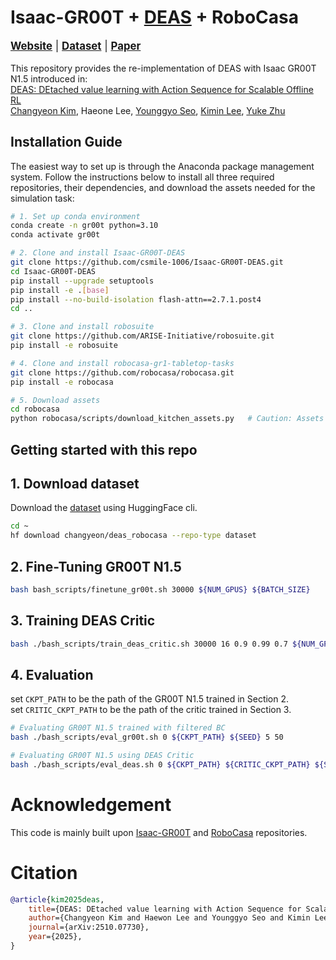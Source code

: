 <div align="left">
  <h1> Isaac-GR00T + <a href=https://arxiv.org/abs/2510.07730>DEAS</a> + RoboCasa </h1>
  <p style="font-size: 1.2em;">
    <a href="https://changyeon.site/deas"><strong>Website</strong></a> | 
    <a href="https://huggingface.co/datasets/changyeon/deas_robocasa"><strong>Dataset</strong></a> |
    <a href="https://arxiv.org/abs/2510.07730"><strong>Paper</strong></a>
  </p>
  
  This repository provides the re-implementation of DEAS with Isaac GR00T N1.5 introduced in: <br/>
  <a href=https://arxiv.org/abs/2510.07730>DEAS: DEtached value learning with Action Sequence for Scalable Offline RL</a><br/>
  <a href=https://changyeon.site>Changyeon Kim</a>, Haeone Lee, <a href=https://younggyo.me>Younggyo Seo</a>, <a href=https://sites.google.com/view/kiminlee>Kimin Lee</a>, <a href=https://yukezhu.me>Yuke Zhu</a><br/>
</div>

## Installation Guide

The easiest way to set up is through the Anaconda package management system. Follow the instructions below to install all three required repositories, their dependencies, and download the assets needed for the simulation task:

```sh
# 1. Set up conda environment
conda create -n gr00t python=3.10
conda activate gr00t

# 2. Clone and install Isaac-GR00T-DEAS
git clone https://github.com/csmile-1006/Isaac-GR00T-DEAS.git
cd Isaac-GR00T-DEAS
pip install --upgrade setuptools
pip install -e .[base]
pip install --no-build-isolation flash-attn==2.7.1.post4 
cd ..

# 3. Clone and install robosuite
git clone https://github.com/ARISE-Initiative/robosuite.git
pip install -e robosuite

# 4. Clone and install robocasa-gr1-tabletop-tasks
git clone https://github.com/robocasa/robocasa.git
pip install -e robocasa

# 5. Download assets
cd robocasa
python robocasa/scripts/download_kitchen_assets.py   # Caution: Assets to be downloaded are around 5GB.
```

## Getting started with this repo

## 1. Download dataset
Download the [dataset](https://huggingface.co/datasets/changyeon/deas_robocasa) using HuggingFace cli.
```bash
cd ~
hf download changyeon/deas_robocasa --repo-type dataset
```

## 2. Fine-Tuning GR00T N1.5
```bash
bash bash_scripts/finetune_gr00t.sh 30000 ${NUM_GPUS} ${BATCH_SIZE}
```

## 3. Training DEAS Critic
```bash
bash ./bash_scripts/train_deas_critic.sh 30000 16 0.9 0.99 0.7 ${NUM_GPUS} ${BATCH_SIZE}
```

## 4. Evaluation
set `CKPT_PATH` to be the path of the GR00T N1.5 trained in Section 2.\
set `CRITIC_CKPT_PATH` to be the path of the critic trained in Section 3.

```bash
# Evaluating GR00T N1.5 trained with filtered BC
bash ./bash_scripts/eval_gr00t.sh 0 ${CKPT_PATH} ${SEED} 5 50

# Evaluating GR00T N1.5 using DEAS Critic
bash ./bash_scripts/eval_deas.sh 0 ${CKPT_PATH} ${CRITIC_CKPT_PATH} ${SEED} 5 50 10 0.0
```


# Acknowledgement
This code is mainly built upon [Isaac-GR00T](https://github.com/NVIDIA/Isaac-GR00T)  and [RoboCasa](https://github.com/robocasa/robocasa) repositories.

# Citation
```bibtex
@article{kim2025deas,
    title={DEAS: DEtached value learning with Action Sequence for Scalable Offline RL},
    author={Changyeon Kim and Haewon Lee and Younggyo Seo and Kimin Lee and Yuke Zhu},
    journal={arXiv:2510.07730},
    year={2025},
}
```
